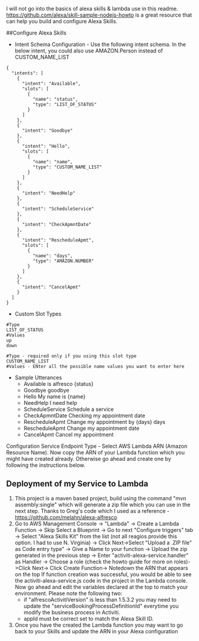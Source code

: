 

I will not go into the basics of alexa skills & lambda use in this readme. https://github.com/alexa/skill-sample-nodejs-howto is a great resource that can help you build and configure Alexa Skills.

##Configure Alexa Skills

* Intent Schema Configuration - Use the following intent schema. In the below intent, you could also use AMAZON.Person instead of CUSTOM_NAME_LIST
```
{
  "intents": [
    {
      "intent": "Available",
      "slots": [
        {
          "name": "status",
          "type": "LIST_OF_STATUS"
        }
      ]
    },
    {
      "intent": "Goodbye"
    },
    {
      "intent": "Hello",
      "slots": [
        {
          "name": "name",
          "type": "CUSTOM_NAME_LIST"
        }
      ]
    },
    {
      "intent": "NeedHelp"
    },
    {
      "intent": "ScheduleService"
    },
    {
      "intent": "CheckApmntDate"
    },
    {
      "intent": "RescheduleApmt",
      "slots": [
        {
          "name": "days",
          "type": "AMAZON.NUMBER"
        }
      ]
    },
    {
      "intent": "CancelApmt"
    }
  ]
}
```
* Custom Slot Types
```
#Type
LIST_OF_STATUS	
#Values 
up
down

#Type - required only if you using this slot type
CUSTOM_NAME_LIST
#Values - ENter all the possible name values you want to enter here
```

* Sample Utterances
	* Available is alfresco {status}
	* Goodbye goodbye
	* Hello My name is {name}
	* NeedHelp I need help
	* ScheduleService Schedule a service
	* CheckApmntDate Checking my appointment date
	* RescheduleApmt Change my appointment by {days} days
	* RescheduleApmt Change my appointment date
	* CancelApmt Cancel my appointment

Configuration
Service Endpoint Type - Select AWS Lambda ARN (Amazon Resource Name). Now copy the ARN of your Lambda function which you might have created already. Otherwise go ahead and create one by following the instructions below.

## Deployment of my Service to Lambda

1. This project is a maven based project, build using the command "mvn assembly:single" which will generate a zip file which you can use in the next step. Thanks to Greg's code which I used as a reference - https://github.com/melahn/alexa-alfresco
2. Go to AWS Management Console -> "Lambda" -> Create a Lambda Function -> Skip Select a Blueprint -> Go to next "Configure triggers" tab -> Select "Alexa Skills Kit" from the list (not all reagios provide this option. I had to use N. Virginia) -> Click Next->Select "Upload a .ZIP file" as Code entry type" -> Give a Name to your function -> Upload the zip generated in the previous step -> Enter "activiti-alexa-service.handler" as Handler -> Choose a role (check the howto guide for more on roles)->Click Next-> Click Create Function-> Notedown the ARN that appears on the top
If function creation was successful, you would be able to see the activiti-alexa-service.js code in the project in the Lambda console. Now go ahead and edit the variables declared at the top to match your environment. Please note the following two:
	* if "alfrescoActivitiVersion" is less than 1.5.3.2 you may need to update the "serviceBookingProcessDefinitionId" everytime you modify the business process in Activiti.
	* appId must be correct set to match the Alexa Skill ID. 
3. Once you have the created the Lambda function you may want to go back to your Skills and update the ARN in your Alexa configuration



